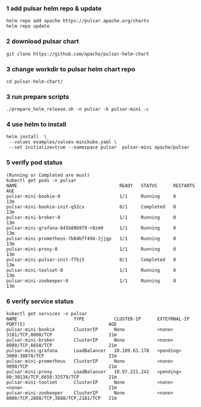 ### 1 add pulsar helm repo & update

```
helm repo add apache https://pulsar.apache.org/charts
helm repo update
```

### 2 download pulsar chart

```git clone https://github.com/apache/pulsar-helm-chart```

### 3 change workdir to pulsar helm chart repo

```cd pulsar-helm-chart/```

### 3 run prepare scripts

```./prepare_helm_release.sh -n pulsar -k pulsar-mini -c```

### 4 use helm to install

```
helm install  \
 --values examples/values-minikube.yaml \
 --set initialize=true --namespace pulsar  pulsar-mini apache/pulsar
 ```

### 5 verify pod status

```
(Running or Completed are must)
kubectl get pods -n pulsar
NAME                                      READY   STATUS      RESTARTS   AGE
pulsar-mini-bookie-0                      1/1     Running     0          13m
pulsar-mini-bookie-init-q52cx             0/1     Completed   0          13m
pulsar-mini-broker-0                      1/1     Running     0          13m
pulsar-mini-grafana-645b89b979-r8zm9      1/1     Running     0          13m
pulsar-mini-prometheus-7b84bff494-2jjgp   1/1     Running     0          13m
pulsar-mini-proxy-0                       1/1     Running     0          13m
pulsar-mini-pulsar-init-ffbj5             0/1     Completed   0          13m
pulsar-mini-toolset-0                     1/1     Running     0          13m
pulsar-mini-zookeeper-0                   1/1     Running     0          13m
```

### 6 verify service status

```
kubectl get services -n pulsar
NAME                     TYPE           CLUSTER-IP      EXTEYRNAL-IP   PORT(S)                               AGE
pulsar-mini-bookie       ClusterIP      None            <none>        3181/TCP,8000/TCP                     21m
pulsar-mini-broker       ClusterIP      None            <none>        8080/TCP,6650/TCP                     21m
pulsar-mini-grafana      LoadBalancer   10.109.63.178   <pending>     3000:30878/TCP                        21m
pulsar-mini-prometheus   ClusterIP      None            <none>        9090/TCP                              21m
pulsar-mini-proxy        LoadBalancer   10.97.221.242   <pending>     80:30134/TCP,6650:32579/TCP           21m
pulsar-mini-toolset      ClusterIP      None            <none>        <none>                                21m
pulsar-mini-zookeeper    ClusterIP      None            <none>        8000/TCP,2888/TCP,3888/TCP,2181/TCP   21m
```